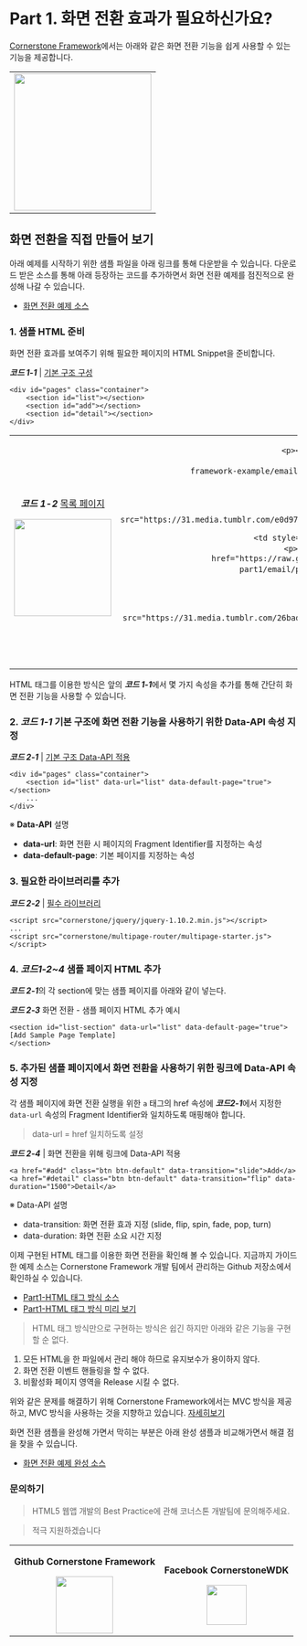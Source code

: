 # Part 1. 화면 전환 효과가 필요하신가요?

[Cornerstone Framework](https://github.com/cornerstonewdk/cornerstone-framework/tree/dev-2.0)에서는 아래와 같은 화면 전환 기능을 쉽게 사용할 수 있는 기능을 제공합니다.

<table cellspacing="0" cellpadding="0" border="0" style="border: none;">
    <tbody><tr>
        <td style="border-top: none; text-align: center;">
            <a href="http://cornerstonewdk.github.io/cornerstone-framework-example/email/part1/html/index.html">
                <img alt="" width="240"
                     src="https://31.media.tumblr.com/0e31e6729096f6a9f960f38e0eb1d623/tumblr_inline_n0thzgQuvT1rc9vvo.gif">
            </a>
        </td>
    </tr></tbody>
</table>


## 화면 전환을 직접 만들어 보기
아래 예제를 시작하기 위한 샘플 파일을 아래 링크를 통해 다운받을 수 있습니다. 다운로드 받은 소스를 통해 아래 등장하는 코드를 추가하면서 화면 전환 예제를 점진적으로
완성해 나갈 수 있습니다.


- [화면 전환 예제 소스](https://github.com/cornerstonewdk/cornerstone-framework-example/archive/email-part1-incomplete.zip)


### 1. 샘플 HTML 준비
화면 전환 효과를 보여주기 위해 필요한 페이지의 HTML Snippet을 준비합니다.

***코드 1-1*** | [기본 구조 구성](https://gist.github.com/WoosubKim/9f85a6695750223d5051/raw/1c6c3feac60682b4a0a09281b7a5ba78a56692f5/layout.template)


```
<div id="pages" class="container">
    <section id="list"></section>
    <section id="add"></section>
    <section id="detail"></section>
</div>
```


<table cellspacing="0" cellpadding="0" border="0" style="border: none;">
    <tbody>
    <tr>
        <td style="border-top: none; text-align: center;">
            <p><strong><em>코드 1-2</em></strong> <a 
                                                   href="https://raw.github.com/cornerstonewdk/cornerstone-framework-example/email-part1/email/part1/mvc/app/views/list.template">목록
                페이지</a></span>
            </p>
            <img alt="" width="170"
                 src="https://31.media.tumblr.com/74936e77231a356f82ed3d9a7e118c5a/tumblr_inline_n0thskkS8e1rc9vvo.png">
        </td>
        <td style="border-top: none; text-align: center;">

            <p><strong><em>코드 1-3</em></strong> <a   
                                                   href="https://raw.github.com/cornerstonewdk/cornerstone-framework-example/email-part1/email/part1/mvc/app/views/add.template">추가
                페이지</a></span>
            </p>
            <img alt="" width="170"
                 src="https://31.media.tumblr.com/e0d9717c374a8023d7ee2b899f3908f5/tumblr_inline_n0ths9oefA1rc9vvo.png">
        </td>
        <td style="border-top: none; text-align: center;">
            <p><strong><em>코드 1-4</em></strong> <a  
                    href="https://raw.github.com/cornerstonewdk/cornerstone-framework-example/email-part1/email/part1/mvc/app/views/detail.template">상세
                페이지</a></span></div></p>

            <img width="170"
                 src="https://31.media.tumblr.com/26badbbb461bad1f0af6edff778b6bfd/tumblr_inline_n0thsfAcpg1rc9vvo.png"
                 alt="">
        </td>
    </tr>
    </tbody>
</table>


HTML 태그를 이용한 방식은 앞의 ***코드 1-1***에서 몇 가지 속성을 추가를 통해 간단히 화면 전환 기능을 사용할 수 있습니다.

### 2. ***코드 1-1*** 기본 구조에 화면 전환 기능을 사용하기 위한 Data-API 속성 지정

***코드 2-1*** | [기본 구조 Data-API 적용](https://gist.github.com/WoosubKim/67b67ac9de2dae821cc9/raw/b2ab850aceae9809181bb6746fa2a2ac7ab7acb1/layout-data-api.template)
```
<div id="pages" class="container">
    <section id="list" data-url="list" data-default-page="true"></section>
    ...
</div>
```

※ **Data-API** 설명

- **data-url**: 화면 전환 시 페이지의 Fragment Identifier를 지정하는 속성
- **data-default-page**: 기본 페이지를 지정하는 속성


### 3. 필요한 라이브러리를 추가

***코드 2-2*** | [필수 라이브러리](https://gist.github.com/WoosubKim/48abfdf0ccc20ecd09f6/raw/15dfed630b62df530aed1924181df51711c0c0de/add-libraries.template)
```
<script src="cornerstone/jquery/jquery-1.10.2.min.js"></script>
...
<script src="cornerstone/multipage-router/multipage-starter.js"></script>
```

### 4. *코드1-2~4* 샘플 페이지 HTML 추가
***코드 2-1***의 각 section에 맞는 샘플 페이지를 아래와 같이 넣는다.

***코드 2-3*** 화면 전환 - 샘플 페이지 HTML 추가 예시
```
<section id="list-section" data-url="list" data-default-page="true">
[Add Sample Page Template]
</section>
```

### 5. 추가된 샘플 페이지에서 화면 전환을 사용하기 위한 링크에 Data-API 속성 지정
각 샘플 페이지에 화면 전환 실행을 위한 `a` 태그의 href 속성에 ***코드2-1***에서 지정한 `data-url` 속성의 Fragment Identifier와 일치하도록 매핑해야 합니다.
> data-url = href  일치하도록 설정


***코드 2-4*** | 화면 전환을 위해 링크에 Data-API 적용
```
<a href="#add" class="btn btn-default" data-transition="slide">Add</a>
<a href="#detail" class="btn btn-default" data-transition="flip" data-duration="1500">Detail</a>
```

※ Data-API 설명

- data-transition: 화면 전환 효과 지정 (slide, flip, spin, fade, pop, turn)
- data-duration: 화면 전환 소요 시간 지정

이제 구현된 HTML 태그를 이용한 화면 전환을 확인해 볼 수 있습니다.
지금까지 가이드 한 예제 소스는 Cornerstone Framework 개발 팀에서 관리하는 Github 저장소에서 확인하실 수 있습니다.

- [Part1-HTML 태그 방식 소스](https://github.com/cornerstonewdk/cornerstone-framework-example/blob/email-part1/email/part1/html/index.html)
- [Part1-HTML 태그 방식 미리 보기](http://cornerstonewdk.github.io/cornerstone-framework-example/email/part1/html/index.html)

> HTML 태그 방식만으로 구현하는 방식은 쉽긴 하지만 아래와 같은 기능을 구현할 순 없다.
>
1. 모든 HTML을 한 파일에서 관리 해야 하므로 유지보수가 용이하지 않다.
2. 화면 전환 이벤트 핸들링을 할 수 없다.
3. 비활성화 페이지 영역을 Release 시킬 수 없다.

위와 같은 문제를 해결하기 위해 Cornerstone Framework에서는 MVC 방식을 제공하고, MVC 방식을 사용하는 것을 지향하고 있습니다. [자세히보기](http://cornerstonewdk.github.io/cornerstone-framework-example/email/part1/part1.html)

화면 전환 샘플을 완성해 가면서 막히는 부분은 아래 완성 샘플과 비교해가면서 해결 점을 찾을 수 있습니다.
- [화면 전환 예제 완성 소스](https://github.com/cornerstonewdk/cornerstone-framework-example/archive/email-part1-complete.zip)

### 문의하기
> HTML5 웹앱 개발의 Best Practice에 관해 코너스톤 개발팀에 문의해주세요. 

> 적극 지원하겠습니다

<table cellspacing="0" cellpadding="0" border="0" style="border: none;">
    <tbody><tr>
        <td style="border-top: none; text-align: center;">
            <p><strong>Github Cornerstone Framework</strong></p>
            <a href="https://github.com/cornerstonewdk/cornerstone-framework/issues?state=open">
                <img alt="" width="100"
                     src="https://31.media.tumblr.com/2a20d1e0d0d8d3f175bbd16e09e823e9/tumblr_inline_n0thrltYIu1rc9vvo.png">
            </a>
        </td>
        <td style="border-top: none; text-align: center;">
            <p><strong>Facebook CornerstoneWDK</strong></p>
            <a href="https://www.facebook.com/groups/cornerstonewdk/">
                <img alt="" width="70"
                     src="https://31.media.tumblr.com/299b61ea20104ceedd5517740298dc46/tumblr_inline_n0thriaGJp1rc9vvo.png" >
            </a>
        </td>
    </tr></tbody>
</table>









